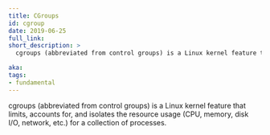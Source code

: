 ```yaml
---
title: CGroups
id: cgroup
date: 2019-06-25
full_link:
short_description: >
  cgroups (abbreviated from control groups) is a Linux kernel feature that limits, accounts for, and isolates the resource usage (CPU, memory, disk I/O, network, etc.) for a collection of processes.

aka:
tags:
- fundamental
---
```

cgroups (abbreviated from control groups) is a Linux kernel feature that limits, accounts for, and isolates the resource usage (CPU, memory, disk I/O, network, etc.) for a collection of processes.
